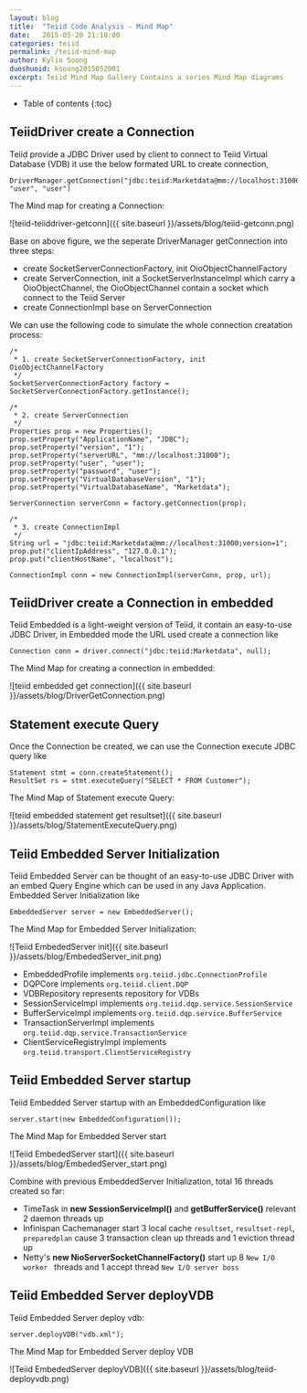 ```yaml
---
layout: blog
title:  "Teiid Code Analysis - Mind Map"
date:   2015-05-20 21:10:00
categories: teiid
permalink: /teiid-mind-map
author: Kylin Soong
duoshuoid: ksoong2015052001
excerpt: Teiid Mind Map Gallery Contains a series Mind Map diagrams
---
```


* Table of contents
{:toc}

## TeiidDriver create a Connection

Teiid provide a JDBC Driver used by client to connect to Teiid Virtual Database (VDB) it use the below formated URL to create connection,

~~~
DriverManager.getConnection("jdbc:teiid:Marketdata@mm://localhost:31000;version=1", "user", "user")
~~~

The Mind map for creating a Connection:

![teiid-teiiddriver-getconn]({{ site.baseurl }}/assets/blog/teiid-getconn.png)

Base on above figure, we the seperate DriverManager getConnection into three steps:

* create SocketServerConnectionFactory, init OioObjectChannelFactory
* create ServerConnection, init a SocketServerInstanceImpl which carry a OioObjectChannel, the OioObjectChannel contain a socket which connect to the Teiid Server
* create ConnectionImpl base on ServerConnection

We can use the following code to simulate the whole connection creatation process:

~~~
/*
 * 1. create SocketServerConnectionFactory, init OioObjectChannelFactory
 */
SocketServerConnectionFactory factory = SocketServerConnectionFactory.getInstance();
		
/*
 * 2. create ServerConnection
 */
Properties prop = new Properties();
prop.setProperty("ApplicationName", "JDBC");
prop.setProperty("version", "1");
prop.setProperty("serverURL", "mm://localhost:31000");
prop.setProperty("user", "user");
prop.setProperty("password", "user");
prop.setProperty("VirtualDatabaseVersion", "1");
prop.setProperty("VirtualDatabaseName", "Marketdata");
		
ServerConnection serverConn = factory.getConnection(prop);
		
/*
 * 3. create ConnectionImpl
 */
String url = "jdbc:teiid:Marketdata@mm://localhost:31000;version=1";
prop.put("clientIpAddress", "127.0.0.1");
prop.put("clientHostName", "localhost");
		
ConnectionImpl conn = new ConnectionImpl(serverConn, prop, url);
~~~

## TeiidDriver create a Connection in embedded

Teiid Embedded is a light-weight version of Teiid, it contain an easy-to-use JDBC Driver, in Embedded mode the URL used create a connection like

~~~
Connection conn = driver.connect("jdbc:teiid:Marketdata", null);
~~~

The Mind Map for creating a connection in embedded:

![teiid embedded get connection]({{ site.baseurl }}/assets/blog/DriverGetConnection.png)


## Statement execute Query

Once the Connection be created, we can use the Connection execute JDBC query like

~~~
Statement stmt = conn.createStatement();
ResultSet rs = stmt.executeQuery("SELECT * FROM Customer");
~~~

The Mind Map of Statement execute Query:

![teiid embedded statement get resultset]({{ site.baseurl }}/assets/blog/StatementExecuteQuery.png)

## Teiid Embedded Server Initialization

Teiid Embedded Server can be thought of an easy-to-use JDBC Driver with an embed Query Engine which can be used in any Java Application. Embedded Server Initialization like

~~~
EmbeddedServer server = new EmbeddedServer();
~~~

The Mind Map for Embedded Server Initialization:

![Teiid EmbededServer init]({{ site.baseurl }}/assets/blog/EmbededServer_init.png)

* EmbeddedProfile implements `org.teiid.jdbc.ConnectionProfile`
* DQPCore implements `org.teiid.client.DQP`
* VDBRepository represents repository for VDBs
* SessionServiceImpl implements `org.teiid.dqp.service.SessionService`
* BufferServiceImpl implements `org.teiid.dqp.service.BufferService`
* TransactionServerImpl implements `org.teiid.dqp.service.TransactionService`
* ClientServiceRegistryImpl implements `org.teiid.transport.ClientServiceRegistry`

## Teiid Embedded Server startup

Teiid Embedded Server startup with an EmbeddedConfiguration like

~~~
server.start(new EmbeddedConfiguration());
~~~

The Mind Map for Embedded Server start

![Teiid EmbededServer start]({{ site.baseurl }}/assets/blog/EmbededServer_start.png)

Combine with previous EmbeddedServer Initialization, total 16 threads created so far:

* TimeTask in **new SessionServiceImpl()** and **getBufferService()** relevant 2 daemon threads up
* Infinispan Cachemanager start 3 local cache `resultset`, `resultset-repl`, `preparedplan` cause 3 transaction clean up threads and 1 eviction thread up
* Netty's **new NioServerSocketChannelFactory()** start up 8 `New I/O worker ` threads and 1 accept thread `New I/O server boss`

## Teiid Embedded Server deployVDB

Teiid Embedded Server deploy vdb:

~~~
server.deployVDB("vdb.xml");
~~~

The Mind Map for Embedded Server deploy VDB

![Teiid EmbededServer deployVDB]({{ site.baseurl }}/assets/blog/teiid-deployvdb.png)

